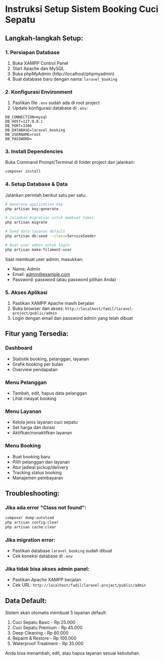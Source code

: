 # Instruksi Setup Sistem Booking Cuci Sepatu

## Langkah-langkah Setup:

### 1. Persiapan Database
1. Buka XAMPP Control Panel
2. Start Apache dan MySQL
3. Buka phpMyAdmin (http://localhost/phpmyadmin)
4. Buat database baru dengan nama: `laravel_booking`

### 2. Konfigurasi Environment
1. Pastikan file `.env` sudah ada di root project
2. Update konfigurasi database di `.env`:
```
DB_CONNECTION=mysql
DB_HOST=127.0.0.1
DB_PORT=3306
DB_DATABASE=laravel_booking
DB_USERNAME=root
DB_PASSWORD=
```

### 3. Install Dependencies
Buka Command Prompt/Terminal di folder project dan jalankan:
```bash
composer install
```

### 4. Setup Database & Data
Jalankan perintah berikut satu per satu:
```bash
# Generate application key
php artisan key:generate

# Jalankan migration untuk membuat tabel
php artisan migrate

# Seed data layanan default
php artisan db:seed --class=ServiceSeeder

# Buat user admin untuk login
php artisan make:filament-user
```

Saat membuat user admin, masukkan:
- Name: Admin
- Email: admin@example.com
- Password: password (atau password pilihan Anda)

### 5. Akses Aplikasi
1. Pastikan XAMPP Apache masih berjalan
2. Buka browser dan akses: `http://localhost/fadil/laravel-project/public/admin`
3. Login dengan email dan password admin yang telah dibuat

## Fitur yang Tersedia:

### Dashboard
- Statistik booking, pelanggan, layanan
- Grafik booking per bulan
- Overview pendapatan

### Menu Pelanggan
- Tambah, edit, hapus data pelanggan
- Lihat riwayat booking

### Menu Layanan
- Kelola jenis layanan cuci sepatu
- Set harga dan durasi
- Aktifkan/nonaktifkan layanan

### Menu Booking
- Buat booking baru
- Pilih pelanggan dan layanan
- Atur jadwal pickup/delivery
- Tracking status booking
- Manajemen pembayaran

## Troubleshooting:

### Jika ada error "Class not found":
```bash
composer dump-autoload
php artisan config:clear
php artisan cache:clear
```

### Jika migration error:
- Pastikan database `laravel_booking` sudah dibuat
- Cek koneksi database di `.env`

### Jika tidak bisa akses admin panel:
- Pastikan Apache XAMPP berjalan
- Cek URL: `http://localhost/fadil/laravel-project/public/admin`

## Data Default:
Sistem akan otomatis membuat 5 layanan default:
1. Cuci Sepatu Basic - Rp 25.000
2. Cuci Sepatu Premium - Rp 45.000  
3. Deep Cleaning - Rp 60.000
4. Repaint & Restore - Rp 100.000
5. Waterproof Treatment - Rp 35.000

Anda bisa menambah, edit, atau hapus layanan sesuai kebutuhan.